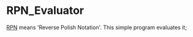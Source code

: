 # RPN_Evaluator

[RPN](https://en.wikipedia.org/wiki/Reverse_Polish_notation) means 'Reverse Polish Notation'.
This simple program evaluates it;
